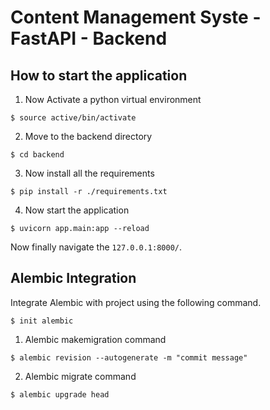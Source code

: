 # Content Management Syste - FastAPI - Backend

## How to start the application

1. Now Activate a python virtual environment
```
$ source active/bin/activate
```

2. Move to the backend directory
```
$ cd backend
```

3. Now install all the requirements
```
$ pip install -r ./requirements.txt
```

4. Now start the application
```
$ uvicorn app.main:app --reload
```

Now finally navigate the ```127.0.0.1:8000/```.

## Alembic Integration

Integrate Alembic with project using the following command. <br />
```
$ init alembic
```

1. Alembic makemigration command
```
$ alembic revision --autogenerate -m "commit message"
```

2. Alembic migrate command
```
$ alembic upgrade head
```
